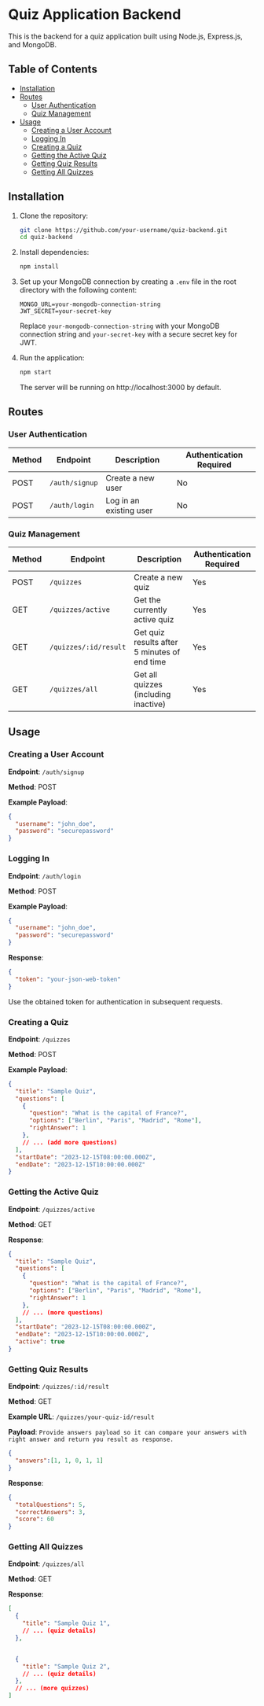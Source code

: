 # Quiz Application Backend

This is the backend for a quiz application built using Node.js, Express.js, and MongoDB.

## Table of Contents

- [Installation](#installation)
- [Routes](#routes)
  - [User Authentication](#user-authentication)
  - [Quiz Management](#quiz-management)
- [Usage](#usage)
  - [Creating a User Account](#creating-a-user-account)
  - [Logging In](#logging-in)
  - [Creating a Quiz](#creating-a-quiz)
  - [Getting the Active Quiz](#getting-the-active-quiz)
  - [Getting Quiz Results](#getting-quiz-results)
  - [Getting All Quizzes](#getting-all-quizzes)

## Installation

1. Clone the repository:

   ```bash
   git clone https://github.com/your-username/quiz-backend.git
   cd quiz-backend
   ```

2. Install dependencies:

   ```bash
   npm install
   ```

3. Set up your MongoDB connection by creating a `.env` file in the root directory with the following content:

   ```env
   MONGO_URL=your-mongodb-connection-string
   JWT_SECRET=your-secret-key
   ```

   Replace `your-mongodb-connection-string` with your MongoDB connection string and `your-secret-key` with a secure secret key for JWT.

4. Run the application:

   ```bash
   npm start
   ```

   The server will be running on http://localhost:3000 by default.

## Routes

### User Authentication

| Method | Endpoint         | Description              | Authentication Required |
| ------ | ----------------- | ------------------------ | ------------------------ |
| POST   | `/auth/signup`   | Create a new user        | No                       |
| POST   | `/auth/login`    | Log in an existing user  | No                       |

### Quiz Management

| Method | Endpoint        | Description                         | Authentication Required |
| ------ | --------------- | ----------------------------------- | ------------------------ |
| POST   | `/quizzes`      | Create a new quiz                   | Yes                      |
| GET    | `/quizzes/active`| Get the currently active quiz       | Yes                      |
| GET    | `/quizzes/:id/result`| Get quiz results after 5 minutes of end time | Yes                      |
| GET    | `/quizzes/all`  | Get all quizzes (including inactive) | Yes                      |

## Usage

### Creating a User Account

**Endpoint**: `/auth/signup`

**Method**: POST

**Example Payload**:

```json
{
  "username": "john_doe",
  "password": "securepassword"
}
```

### Logging In

**Endpoint**: `/auth/login`

**Method**: POST

**Example Payload**:

```json
{
  "username": "john_doe",
  "password": "securepassword"
}
```

**Response**:

```json
{
  "token": "your-json-web-token"
}
```

Use the obtained token for authentication in subsequent requests.

### Creating a Quiz

**Endpoint**: `/quizzes`

**Method**: POST

**Example Payload**:

```json
{
  "title": "Sample Quiz",
  "questions": [
    {
      "question": "What is the capital of France?",
      "options": ["Berlin", "Paris", "Madrid", "Rome"],
      "rightAnswer": 1
    },
    // ... (add more questions)
  ],
  "startDate": "2023-12-15T08:00:00.000Z",
  "endDate": "2023-12-15T10:00:00.000Z"
}
```

### Getting the Active Quiz

**Endpoint**: `/quizzes/active`

**Method**: GET

**Response**:

```json
{
  "title": "Sample Quiz",
  "questions": [
    {
      "question": "What is the capital of France?",
      "options": ["Berlin", "Paris", "Madrid", "Rome"],
      "rightAnswer": 1
    },
    // ... (more questions)
  ],
  "startDate": "2023-12-15T08:00:00.000Z",
  "endDate": "2023-12-15T10:00:00.000Z",
  "active": true
}
```

### Getting Quiz Results

**Endpoint**: `/quizzes/:id/result`

**Method**: GET

**Example URL**: `/quizzes/your-quiz-id/result`

**Payload**: `Provide answers payload so it can compare your answers with right answer and return you result as response.`

```json
{
  "answers":[1, 1, 0, 1, 1]
}

```

**Response**:

```json
{
  "totalQuestions": 5,
  "correctAnswers": 3,
  "score": 60
}
```

### Getting All Quizzes

**Endpoint**: `/quizzes/all`

**Method**: GET

**Response**:

```json
[
  {
    "title": "Sample Quiz 1",
    // ... (quiz details)
  },


  {
    "title": "Sample Quiz 2",
    // ... (quiz details)
  },
  // ... (more quizzes)
]
```
